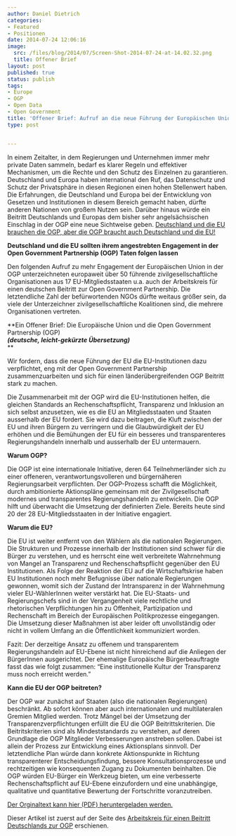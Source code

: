 ```yaml
---
author: Daniel Dietrich
categories:
- Featured
- Positionen
date: 2014-07-24 12:06:16
image:
  src: /files/blog/2014/07/Screen-Shot-2014-07-24-at-14.02.32.png
  title: Offener Brief
layout: post
published: true
status: publish
tags:
- Europe
- OGP
- Open Data
- Open Government
title: 'Offener Brief: Aufruf an die neue Führung der Europäischen Union die Rechte und den Schutz des Einzelnen zu garantieren'
type: post


---
```


In einem Zeitalter, in dem Regierungen und Unternehmen immer mehr private Daten sammeln, bedarf es klarer Regeln und effektiver Mechanismen, um die Rechte und den Schutz des Einzelnen zu garantieren. Deutschland und Europa haben international den Ruf, das Datenschutz und Schutz der Privatsphäre in diesen Regionen einen hohen Stellenwert haben. Die Erfahrungen, die Deutschland und Europa bei der Entwicklung von Gesetzen und Institutionen in diesem Bereich gemacht haben, dürfte anderen Nationen von großem Nutzen sein. Darüber hinaus würde ein Beitritt Deutschlands und Europas dem bisher sehr angelsächsischen Einschlag in der OGP eine neue Sichtweise geben. [Deutschland und die EU brauchen die OGP, aber die OGP braucht auch Deutschland und die EU!](/blog/2013/10/deutschland-muss-der-open-government-partnership-beitreten/)

**Deutschland und die EU sollten ihrem angestrebten Engagement in der Open Government Partnership (OGP) Taten folgen lassen**

Den folgenden Aufruf zu mehr Engagement der Europäischen Union in der OGP unterzeichneten europaweit über 50 führende zivilgesellschaftliche Organisationen aus 17 EU-Mitgliedsstaaten u.a. auch der Arbeitskreis für einen deutschen Beitritt zur Open Government Partnership. Die letztendliche Zahl der befürwortenden NGOs dürfte weitaus größer sein, da viele der Unterzeichner zivilgesellschaftliche Koalitionen sind, die mehrere Organisationen vertreten.

**Ein Offener Brief: Die Europäische Union und die Open Government Partnership (OGP)  
**_(deutsche, leicht-gekürzte Übersetzung)_**  
**

Wir fordern, dass die neue Führung der EU die EU-Institutionen dazu verpflichtet, eng mit der Open Government Partnership zusammenzuarbeiten und sich für einen länderübergreifenden OGP Beitritt stark zu machen.

Die Zusammenarbeit mit der OGP wird die EU-Institutionen helfen, die gleichen Standards an Rechenschaftspflicht, Transparenz und Inklusion an sich selbst anzusetzen, wie es die EU an Mitgliedsstaaten und Staaten ausserhalb der EU fordert. Sie wird dazu beitragen, die Kluft zwischen der EU und ihren Bürgern zu verringern und die Glaubwürdigkeit der EU erhöhen und die Bemühungen der EU für ein besseres und transparenteres Regierungshandeln innerhalb und ausserhalb der EU untermauern.

**Warum OGP?**

Die OGP ist eine internationale Initiative, deren 64 Teilnehmerländer sich zu einer offeneren, verantwortungsvolleren und bürgernäheren Regierungsarbeit verpflichten. Der OGP-Prozess schafft die Möglichkeit, durch ambitionierte Aktionspläne gemeinsam mit der Zivilgesellschaft modernes und transparentes Regierungshandeln zu entwickeln. Die OGP hilft und überwacht die Umsetzung der definierten Ziele. Bereits heute sind 20 der 28 EU-Mitgliedsstaaten in der Initiative engagiert.

**Warum die EU?**

Die EU ist weiter entfernt von den Wählern als die nationalen Regierungen. Die Strukturen und Prozesse innerhalb der Institutionen sind schwer für die Bürger zu verstehen, und es herrscht eine weit verbreitete Wahrnehmung von Mangel an Transparenz und Rechenschaftspflicht gegenüber den EU Institutionen. Als Folge der Reaktion der EU auf die Wirtschaftskrise haben EU Institutionen noch mehr Befugnisse über nationale Regierungen gewonnen, womit sich der Zustand der Intransparenz in der Wahrnehmung vieler EU-WählerInnen weiter verstärkt hat. Die EU-Staats- und Regierungschefs sind in der Vergangenheit viele rechtliche und rhetorischen Verpflichtungen hin zu Offenheit, Partizipation und Rechenschaft im Bereich der Europäischen Politikprozesse eingegangen. Die Umsetzung dieser Maßnahmen ist aber leider oft unvollständig oder nicht in vollem Umfang an die Öffentlichkeit kommuniziert worden.

Fazit: Der derzeitige Ansatz zu offenem und transparentem Regierungshandeln auf EU-Ebene ist nicht hinreichend auf die Anliegen der BürgerInnen ausgerichtet. Der ehemalige Europäische Bürgerbeauftragte fasst das wie folgt zusammen: “Eine institutionelle Kultur der Transparenz muss noch erreicht werden.”

**Kann die EU der OGP beitreten?**

Der OGP war zunächst auf Staaten (also die nationalen Regierungen) beschränkt. Ab sofort können aber auch internationalen und multilateralen Gremien Mitglied werden. Trotz Mängel bei der Umsetzung der Transparenzverpflichtungen erfüllt die EU die OGP Beitrittskriterien. Die Beitritskriterien sind als Mindeststandards zu verstehen, auf deren Grundlage die OGP Mitglieder Verbesserungen anstreben sollen. Dabei ist allein der Prozess zur Entwicklung eines Aktionsplans sinnvoll. Der letztendliche Plan würde dann konkrete Aktionspunkte in Richtung transparenterer Entscheidungsfindung, bessere Konsultationsprozesse und rechtzeitigen wie konsequenten Zugang zu Dokumenten beinhalten. Die OGP würden EU-Bürger ein Werkzeug bieten, um eine verbesserte Rechenschaftspflicht auf EU-Ebene einzufordern und eine unabhängige, qualitative und quantitative Bewertung der Fortschritte voranzutreiben.

[Der Orginaltext kann hier (PDF) heruntergeladen werden.](http://opengovpartnership.de/files/2014/07/OGP-EU-CSO-statement-july-2014.pdf)

Dieser Artikel ist zuerst auf der Seite des [Arbeitskreis für einen Beitritt Deutschlands zur OGP](http://opengovpartnership.de/2014/07/offener-brief-aufruf-an-die-neue-fuehrung-der-europaeischen-union-die-rechte-und-den-schutz-des-einzelnen-zu-garantieren/) erschienen.
